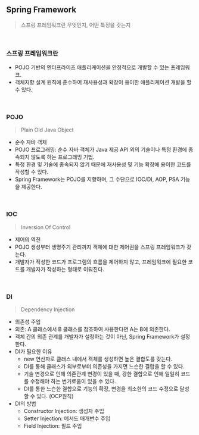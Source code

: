 ## Spring Framework
> 스프링 프레임워크란 무엇인지, 어떤 특징을 갖는지
<br/>

### 스프링 프레임워크란
- POJO 기반의 엔터프라이즈 애플리케이션을 안정적으로 개발할 수 있는 프레임워크.
- 객체지향 설계 원칙에 준수하여 재사용성과 확장이 용이한 애플리케이션 개발을 할 수 있다.
<br/>

### POJO
> Plain Old Java Object
- 순수 자바 객체
- POJO 프로그래밍: 순수 자바 객체가 Java 제공 API 외의 기술이나 특정 환경에 종속되지 않도록 하는 프로그래밍 기법.
- 특정 환경 및 기술에 종속되지 않기 때문에 재사용성 및 기능 확장에 용이한 코드를 작성할 수 있다.
- Spring Framework는 POJO를 지향하며, 그 수단으로 IOC/DI, AOP, PSA 기능을 제공한다.
<br/>

### IOC
> Inversion Of Control
- 제어의 역전
- POJO 생성부터 생명주기 관리까지 객체에 대한 제어권을 스프링 프레임워크가 갖는다.
- 개발자가 작성한 코드가 프로그램의 흐름을 제어하지 않고, 프레임워크에 필요한 코드를 개발자가 작성하는 형태로 이뤄진다.
<br/>

### DI
> Dependency Injection
- 의존성 주입
- 의존: A 클래스에서 B 클래스를 참조하여 사용한다면 A는 B에 의존한다.
- 객체 간의 의존 관계를 개발자가 설정하는 것이 아닌, Spring Framework가 설정한다.
- DI가 필요한 이유
  * new 연산자로 클래스 내에서 객체를 생성하면 높은 결합도를 갖는다.
  * DI를 통해 클래스가 외부로부터 의존성을 가지면 느슨한 결합을 할 수 있다.
  * 기술 변경으로 인해 의존관계 변경이 있을 때, 강한 결합으로 인해 일일히 코드를 수정해야 하는 번거로움이 있을 수 있다.
  * DI를 통한 느슨한 결합으로 기능의 확장, 변경을 최소한의 코드 수정으로 달성할 수 있다. (OCP원칙)
- DI의 방법
  * Constructor Injection: 생성자 주입
  * Setter Injection: 메서드 매개변수 주입
  * Field Injection: 필드 주입
<br/>

